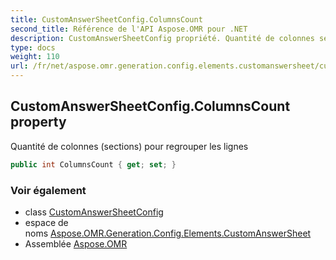 ```yaml
---
title: CustomAnswerSheetConfig.ColumnsCount
second_title: Référence de l'API Aspose.OMR pour .NET
description: CustomAnswerSheetConfig propriété. Quantité de colonnes sections pour regrouper les lignes
type: docs
weight: 110
url: /fr/net/aspose.omr.generation.config.elements.customanswersheet/customanswersheetconfig/columnscount/
---
```

## CustomAnswerSheetConfig.ColumnsCount property

Quantité de colonnes (sections) pour regrouper les lignes

```csharp
public int ColumnsCount { get; set; }
```

### Voir également

* class [CustomAnswerSheetConfig](../)
* espace de noms [Aspose.OMR.Generation.Config.Elements.CustomAnswerSheet](../../customanswersheetconfig/)
* Assemblée [Aspose.OMR](../../../)


